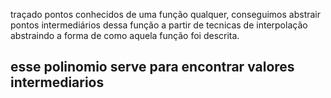 
traçado pontos conhecidos de uma função qualquer, conseguimos abstrair pontos intermediários dessa função a partir de tecnicas de interpolação abstraindo a forma de como aquela função foi descrita.

<h2><h2>

esse polinomio serve para encontrar valores intermediarios

